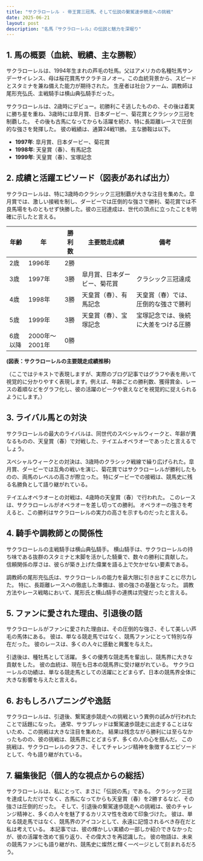 ```yaml
---
title: "サクラローレル - 帝王賞三冠馬、そして伝説の繋駕速歩競走への挑戦"
date: 2025-06-21
layout: post
description: "名馬『サクラローレル』の伝説と魅力を深堀り"
---
```


## 1. 馬の概要（血統、戦績、主な勝鞍）

サクラローレルは、1994年生まれの芦毛の牡馬。父はアメリカの名種牡馬サンデーサイレンス、母は桜花賞馬サクラチヨノオー。この血統背景から、スピードとスタミナを兼ね備えた能力が期待された。  生産者は社台ファーム、調教師は尾形充弘氏、主戦騎手は横山典弘騎手だった。

サクラローレルは、2歳時にデビュー。初勝利こそ逃したものの、その後は着実に勝ち星を重ね、3歳時には皐月賞、日本ダービー、菊花賞とクラシック三冠を制覇した。  その後も古馬になってからも活躍を続け、特に長距離レースで圧倒的な強さを発揮した。  彼の戦績は、通算24戦11勝。  主な勝鞍は以下。

* **1997年**: 皐月賞、日本ダービー、菊花賞
* **1998年**: 天皇賞（春）、有馬記念
* **1999年**: 天皇賞（春）、宝塚記念


## 2. 成績と活躍エピソード（図表があれば出力）

サクラローレルは、特に3歳時のクラシック三冠制覇が大きな注目を集めた。皐月賞では、激しい接戦を制し、ダービーでは圧倒的な強さで勝利、菊花賞では不良馬場をものともせず快勝した。彼の三冠達成は、世代の頂点に立ったことを明確に示したと言える。

| 年齢 | 年 | 勝利数 | 主要競走成績 | 備考 |
|---|---|---|---|---|
| 2歳 | 1996年 | 2勝 |  |  |
| 3歳 | 1997年 | 3勝 | 皐月賞、日本ダービー、菊花賞 | クラシック三冠達成 |
| 4歳 | 1998年 | 3勝 | 天皇賞（春）、有馬記念 | 天皇賞（春）では、圧倒的な強さで勝利 |
| 5歳 | 1999年 | 3勝 | 天皇賞（春）、宝塚記念 | 宝塚記念では、後続に大差をつける圧勝 |
| 6歳以降 | 2000年～2001年 | 0勝 |  |  |


**(図表：サクラローレルの主要競走成績推移)**

（ここではテキストで表現しますが、実際のブログ記事ではグラフや表を用いて視覚的に分かりやすく表現します。例えば、年齢ごとの勝利数、獲得賞金、レースの着順などをグラフ化し、彼の活躍のピークや衰えなどを視覚的に捉えられるようにします。）


## 3. ライバル馬との対決

サクラローレルの最大のライバルは、同世代のスペシャルウィークと、年齢が異なるものの、天皇賞（春）で対戦した、テイエムオペラオーであったと言えるでしょう。

スペシャルウィークとの対決は、3歳時のクラシック戦線で繰り広げられた。皐月賞、ダービーでは互角の戦いを演じ、菊花賞ではサクラローレルが勝利したものの、両馬のレベルの高さが際立った。  特にダービーでの接戦は、競馬史に残る名勝負として語り継がれている。

テイエムオペラオーとの対戦は、4歳時の天皇賞（春）で行われた。  このレースは、サクラローレルがオペラオーを差し切っての勝利。  オペラオーの強さを考えると、この勝利はサクラローレルの実力の高さを示すものだったと言える。


## 4. 騎手や調教師との関係性

サクラローレルの主戦騎手は横山典弘騎手。  横山騎手は、サクラローレルの持ち味である抜群のスタミナと末脚を活かした騎乗で、数々の勝利に貢献した。  信頼関係の厚さは、彼らが築き上げた偉業を語る上で欠かせない要素である。

調教師の尾形充弘氏は、サクラローレルの能力を最大限に引き出すことに尽力した。  特に、長距離レースへの徹底した準備は、彼の強さの基盤となった。  調教方法やレース戦略において、尾形氏と横山騎手の連携は完璧だったと言える。


## 5. ファンに愛された理由、引退後の話

サクラローレルがファンに愛された理由は、その圧倒的な強さ、そして美しい芦毛の馬体にある。  彼は、単なる競走馬ではなく、競馬ファンにとって特別な存在だった。  彼のレースは、多くの人々に感動と興奮を与えた。

引退後は、種牡馬として活躍。  多くの優秀な競走馬を輩出し、競馬界に大きな貢献をした。  彼の血統は、現在も日本の競馬界に受け継がれている。  サクラローレルの功績は、単なる競走馬としての活躍にとどまらず、日本の競馬界全体に大きな影響を与えたと言える。


## 6. おもしろハプニングや逸話

サクラローレルは、引退後、繋駕速歩競走への挑戦という異例の試みが行われたことで話題になった。  通常、サラブレッドは繋駕速歩競走に出走することはないため、この挑戦は大きな注目を集めた。  結果は残念ながら勝利には至らなかったものの、彼の挑戦は、競馬界にとどまらず、多くの人の心を掴んだ。  この挑戦は、サクラローレルのタフさ、そしてチャレンジ精神を象徴するエピソードとして、今も語り継がれている。


## 7. 編集後記（個人的な視点からの総括）

サクラローレルは、私にとって、まさに「伝説の馬」である。  クラシック三冠を達成しただけでなく、古馬になってからも天皇賞（春）を2勝するなど、その強さは圧倒的だった。  そして、引退後の繋駕速歩競走への挑戦は、彼のチャレンジ精神と、多くの人々を魅了するカリスマ性を改めて印象づけた。  彼は、単なる競走馬ではなく、競馬界のアイコンとして、永遠に記憶されるべき存在だと私は考えている。  本記事では、彼の輝かしい実績の一部しか紹介できなかったが、彼の活躍を改めて振り返り、その偉大さを再認識した。  彼の物語は、未来の競馬ファンにも語り継がれ、競馬史に燦然と輝く一ページとして刻まれるだろう。
